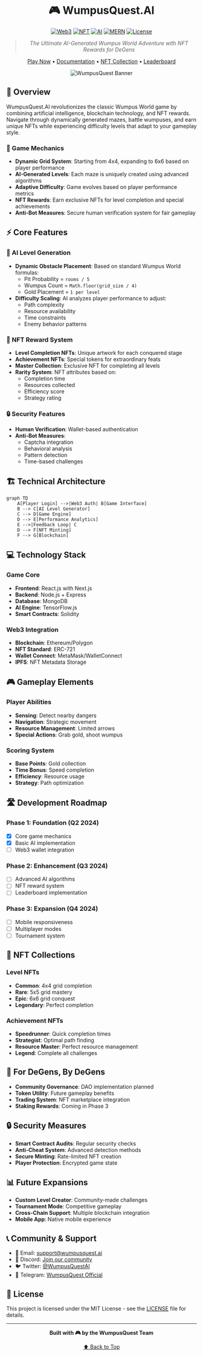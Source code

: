 <div align="center">

# 🎮 WumpusQuest.AI

[![Web3](https://img.shields.io/badge/Web3-Enabled-blue?style=for-the-badge&logo=web3.js)](https://web3js.readthedocs.io/)
[![NFT](https://img.shields.io/badge/NFT-Rewards-purple?style=for-the-badge&logo=ethereum)](https://ethereum.org/)
[![AI](https://img.shields.io/badge/AI-Powered-red?style=for-the-badge&logo=tensorflow)](https://tensorflow.org/)
[![MERN](https://img.shields.io/badge/MERN-Stack-green?style=for-the-badge&logo=mongodb)](https://www.mongodb.com/)
[![License](https://img.shields.io/badge/license-MIT-green?style=for-the-badge)](LICENSE)

> *The Ultimate AI-Generated Wumpus World Adventure with NFT Rewards for DeGens*

[Play Now](#) • [Documentation](#) • [NFT Collection](#) • [Leaderboard](#)

![WumpusQuest Banner](https://via.placeholder.com/1200x400?text=WumpusQuest.AI:+Web3+Gaming+Evolved)

</div>

## 🌟 Overview

WumpusQuest.AI revolutionizes the classic Wumpus World game by combining artificial intelligence, blockchain technology, and NFT rewards. Navigate through dynamically generated mazes, battle wumpuses, and earn unique NFTs while experiencing difficulty levels that adapt to your gameplay style.

### 🎯 Game Mechanics

- **Dynamic Grid System**: Starting from 4x4, expanding to 6x6 based on player performance
- **AI-Generated Levels**: Each maze is uniquely created using advanced algorithms
- **Adaptive Difficulty**: Game evolves based on player performance metrics
- **NFT Rewards**: Earn exclusive NFTs for level completion and special achievements
- **Anti-Bot Measures**: Secure human verification system for fair gameplay

## ⚡ Core Features

### 🤖 AI Level Generation
- **Dynamic Obstacle Placement**: Based on standard Wumpus World formulas:
  - Pit Probability = `rooms / 5`
  - Wumpus Count = `Math.floor(grid_size / 4)`
  - Gold Placement = `1 per level`
- **Difficulty Scaling**: AI analyzes player performance to adjust:
  - Path complexity
  - Resource availability
  - Time constraints
  - Enemy behavior patterns

### 🎨 NFT Reward System
- **Level Completion NFTs**: Unique artwork for each conquered stage
- **Achievement NFTs**: Special tokens for extraordinary feats
- **Master Collection**: Exclusive NFT for completing all levels
- **Rarity System**: NFT attributes based on:
  - Completion time
  - Resources collected
  - Efficiency score
  - Strategy rating

### 🔒 Security Features
- **Human Verification**: Wallet-based authentication
- **Anti-Bot Measures**: 
  - Captcha integration
  - Behavioral analysis
  - Pattern detection
  - Time-based challenges

## 🏗️ Technical Architecture

```mermaid
graph TD
    A[Player Login] -->|Web3 Auth| B[Game Interface]
    B --> C[AI Level Generator]
    C --> D[Game Engine]
    D --> E[Performance Analytics]
    E -->|Feedback Loop| C
    D --> F[NFT Minting]
    F --> G[Blockchain]
```

## 💻 Technology Stack

### Game Core
- **Frontend**: React.js with Next.js
- **Backend**: Node.js + Express
- **Database**: MongoDB
- **AI Engine**: TensorFlow.js
- **Smart Contracts**: Solidity

### Web3 Integration
- **Blockchain**: Ethereum/Polygon
- **NFT Standard**: ERC-721
- **Wallet Connect**: MetaMask/WalletConnect
- **IPFS**: NFT Metadata Storage

## 🎮 Gameplay Elements

### Player Abilities
- **Sensing**: Detect nearby dangers
- **Navigation**: Strategic movement
- **Resource Management**: Limited arrows
- **Special Actions**: Grab gold, shoot wumpus

### Scoring System
- **Base Points**: Gold collection
- **Time Bonus**: Speed completion
- **Efficiency**: Resource usage
- **Strategy**: Path optimization

## 🛣️ Development Roadmap

### Phase 1: Foundation (Q2 2024)
- [x] Core game mechanics
- [x] Basic AI implementation
- [ ] Web3 wallet integration

### Phase 2: Enhancement (Q3 2024)
- [ ] Advanced AI algorithms
- [ ] NFT reward system
- [ ] Leaderboard implementation

### Phase 3: Expansion (Q4 2024)
- [ ] Mobile responsiveness
- [ ] Multiplayer modes
- [ ] Tournament system

## 🎨 NFT Collections

### Level NFTs
- **Common**: 4x4 grid completion
- **Rare**: 5x5 grid mastery
- **Epic**: 6x6 grid conquest
- **Legendary**: Perfect completion

### Achievement NFTs
- **Speedrunner**: Quick completion times
- **Strategist**: Optimal path finding
- **Resource Master**: Perfect resource management
- **Legend**: Complete all challenges

## 🤝 For DeGens, By DeGens

- **Community Governance**: DAO implementation planned
- **Token Utility**: Future gameplay benefits
- **Trading System**: NFT marketplace integration
- **Staking Rewards**: Coming in Phase 3

## 🔒 Security Measures

- **Smart Contract Audits**: Regular security checks
- **Anti-Cheat System**: Advanced detection methods
- **Secure Minting**: Rate-limited NFT creation
- **Player Protection**: Encrypted game state

## 📊 Future Expansions

- **Custom Level Creator**: Community-made challenges
- **Tournament Mode**: Competitive gameplay
- **Cross-Chain Support**: Multiple blockchain integration
- **Mobile App**: Native mobile experience

## 📞 Community & Support

- 📧 Email: support@wumpusquest.ai
- 💬 Discord: [Join our community](#)
- 🐦 Twitter: [@WumpusQuestAI](#)
- 📱 Telegram: [WumpusQuest Official](#)

## 📄 License

This project is licensed under the MIT License - see the [LICENSE](LICENSE) file for details.

---

<div align="center">

**Built with 🎮 by the WumpusQuest Team**

[⬆ Back to Top](#-wumpusquestai)

</div>
